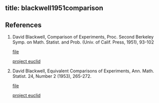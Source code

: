 title: blackwell1951comparison
---
## References

1. David Blackwell, Comparison of Experiments, Proc. Second Berkeley Symp. on Math. Statist. and Prob. (Univ. of Calif. Press, 1951), 93-102

    [file](blackwell1951comparison/file1.pdf)

    [project euclid](https://projecteuclid.org/euclid.bsmsp/1200500222)

2. David Blackwell, Equivalent Comparisons of Experiments, Ann. Math. Statist. 24, Number 2 (1953), 265-272.

    [file](blackwell1951comparison/file2.pdf)

    [project euclid](https://projecteuclid.org/euclid.aoms/1177729032)
